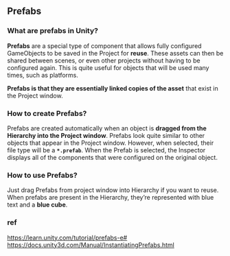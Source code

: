 ## Prefabs

### What are prefabs in Unity?

**Prefabs** are a special type of component that allows fully configured GameObjects to be saved in the Project for **reuse**.
These assets can then be shared between scenes, or even other projects without having to be configured again. This is quite useful for objects that will be used many times, such as platforms.

**Prefabs is that they are essentially linked copies of the asset** that exist in the Project window. 

### How to create Prefabs?
Prefabs are created automatically when an object is **dragged from the Hierarchy into the Project window**.
Prefabs look quite similar to other objects that appear in the Project window. However, when selected, their file type will be a **`*.prefab`**. When the Prefab is selected, the Inspector displays all of the components that were configured on the original object.

### How to use Prefabs?
Just drag Prefabs from project window into Hierarchy if you want to reuse. When prefabs are present in the Hierarchy, they’re represented with blue text and a **blue cube**.


### ref
https://learn.unity.com/tutorial/prefabs-e# \
https://docs.unity3d.com/Manual/InstantiatingPrefabs.html
